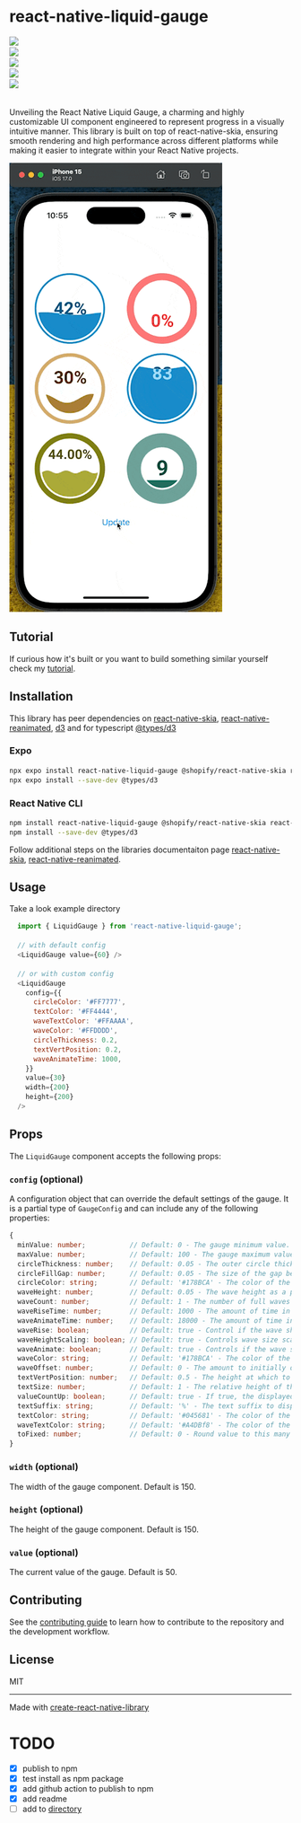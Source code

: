 # react-native-liquid-gauge

<div align="left">
  <a align="center" href="https://github.com/dimaportenko?tab=followers">
    <img src="https://img.shields.io/github/followers/dimaportenko?label=Follow%20%40dimaportenko&style=social" />
  </a>
  <br/>
  <a align="center" href="https://twitter.com/dimaportenko">
    <img src="https://img.shields.io/twitter/follow/dimaportenko?label=Follow%20%40dimaportenko&style=social" />
  </a>
  <br/>
  <a align="center" href="https://www.youtube.com/channel/UCReKeeIMZywvQoaZPZKzQbQ">
    <img src="https://img.shields.io/youtube/channel/subscribers/UCReKeeIMZywvQoaZPZKzQbQ" />
  </a>
  <br/>
  <a align="center" href="https://www.youtube.com/channel/UCReKeeIMZywvQoaZPZKzQbQ">
    <img src="https://img.shields.io/youtube/channel/views/UCReKeeIMZywvQoaZPZKzQbQ" />
  </a>
  <br/>
  <a align="center" href="https://www.twitch.tv/lost_semicolon">
    <img src="https://img.shields.io/twitch/status/lost_semicolon?style=social" />
  </a>
</div>
<br/>


Unveiling the React Native Liquid Gauge, a charming and highly customizable UI component engineered to represent progress in a visually intuitive manner. This library is built on top of react-native-skia, ensuring smooth rendering and high performance across different platforms while making it easier to integrate within your React Native projects.

![demo](https://raw.githubusercontent.com/dimaportenko/react-native-liquid-gauge/main/docs/demo.gif)

## Tutorial
If curious how it's built or you want to build something similar yourself check my [tutorial](https://github.com/dimaportenko/react-native-liquid-gauge-tutorial).

## Installation

This library has peer dependencies on [react-native-skia](https://shopify.github.io/react-native-skia/docs/getting-started/installation/), [react-native-reanimated](https://docs.swmansion.com/react-native-reanimated/docs/fundamentals/getting-started/#installation), [d3](https://www.npmjs.com/package/d3) and for typescript [@types/d3](https://github.com/DefinitelyTyped/DefinitelyTyped/tree/master/types/d3)

### Expo
```sh
npx expo install react-native-liquid-gauge @shopify/react-native-skia react-native-reanimated d3
npx expo install --save-dev @types/d3
```


### React Native CLI
```sh
npm install react-native-liquid-gauge @shopify/react-native-skia react-native-reanimated d3
npm install --save-dev @types/d3
```



Follow additional steps on the libraries documentaiton page [react-native-skia](https://shopify.github.io/react-native-skia/docs/getting-started/installation/), [react-native-reanimated](https://docs.swmansion.com/react-native-reanimated/docs/fundamentals/getting-started/#installation).

## Usage

Take a look example directory

```js
  import { LiquidGauge } from 'react-native-liquid-gauge';

  // with default config
  <LiquidGauge value={60} />

  // or with custom config
  <LiquidGauge
    config={{
      circleColor: '#FF7777',
      textColor: '#FF4444',
      waveTextColor: '#FFAAAA',
      waveColor: '#FFDDDD',
      circleThickness: 0.2,
      textVertPosition: 0.2,
      waveAnimateTime: 1000,
    }}
    value={30}
    width={200}
    height={200}
  />
```

## Props

The `LiquidGauge` component accepts the following props:

### `config` (optional)
A configuration object that can override the default settings of the gauge. It is a partial type of `GaugeConfig` and can include any of the following properties:

```typescript
{
  minValue: number;           // Default: 0 - The gauge minimum value.
  maxValue: number;           // Default: 100 - The gauge maximum value.
  circleThickness: number;    // Default: 0.05 - The outer circle thickness as a percentage of its radius.
  circleFillGap: number;      // Default: 0.05 - The size of the gap between the outer circle and wave circle as a percentage of the outer circles radius.
  circleColor: string;        // Default: '#178BCA' - The color of the outer circle.
  waveHeight: number;         // Default: 0.05 - The wave height as a percentage of the radius of the wave circle.
  waveCount: number;          // Default: 1 - The number of full waves per width of the wave circle.
  waveRiseTime: number;       // Default: 1000 - The amount of time in milliseconds for the wave to rise from 0 to its final height.
  waveAnimateTime: number;    // Default: 18000 - The amount of time in milliseconds for a full wave to enter the wave circle.
  waveRise: boolean;          // Default: true - Control if the wave should rise from 0 to its full height, or start at its full height.
  waveHeightScaling: boolean; // Default: true - Controls wave size scaling at low and high fill percentages.
  waveAnimate: boolean;       // Default: true - Controls if the wave scrolls or is static.
  waveColor: string;          // Default: '#178BCA' - The color of the fill wave.
  waveOffset: number;         // Default: 0 - The amount to initially offset the wave. 0 = no offset. 1 = offset of one full wave.
  textVertPosition: number;   // Default: 0.5 - The height at which to display the percentage text within the wave circle. 0 = bottom, 1 = top.
  textSize: number;           // Default: 1 - The relative height of the text to display in the wave circle. 1 = 50%
  valueCountUp: boolean;      // Default: true - If true, the displayed value counts up from 0 to its final value upon loading. If false, the final value is displayed.
  textSuffix: string;         // Default: '%' - The text suffix to display after the value.
  textColor: string;          // Default: '#045681' - The color of the value text when the wave does not overlap it.
  waveTextColor: string;      // Default: '#A4DBf8' - The color of the value text when the wave overlaps it.
  toFixed: number;            // Default: 0 - Round value to this many decimal places.
}
```

### `width` (optional)
The width of the gauge component. Default is 150.

### `height` (optional)
The height of the gauge component. Default is 150.

### `value` (optional)
The current value of the gauge. Default is 50.

## Contributing

See the [contributing guide](CONTRIBUTING.md) to learn how to contribute to the repository and the development workflow.

## License

MIT

---

Made with [create-react-native-library](https://github.com/callstack/react-native-builder-bob)

# TODO

- [x] publish to npm
- [x] test install as npm package
- [x] add github action to publish to npm
- [x] add readme
- [ ] add to [directory](https://reactnative.directory/)
